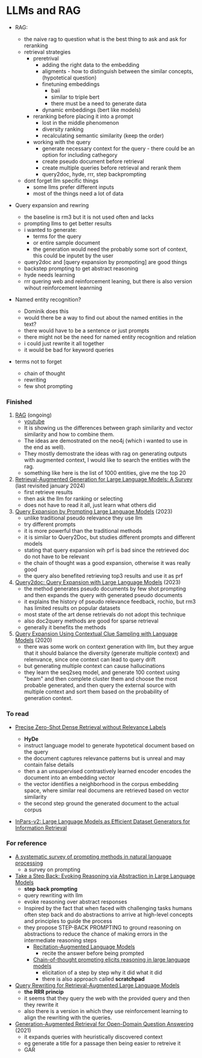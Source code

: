 # LLMs and RAG

- RAG:
  - the naive rag to question what is the best thing to ask and ask for reranking
  - retrieval strategies
    - preretrival
      - adding the right data to the embedding
      - aligments - how to distinguish between the similar concepts, (hypotetical question)
      - finetuning embeddings
        - baii
        - similar to triple bert
        - there must be a need to generate data
      - dynamic embeddings (bert like models)
    - reranking before placing it into a prompt
      - lost in the middle phenomenon
      - diversity ranking
      - recalculating semantic similarity (keep the order)
    - working with the query
      - generate necessary context for the query - there could be an option for including cathegory
      - create pseudo document before retrieval
      - create multiple queries before retrieval and rerank them
      - query2doc, hyde,  rrr, step backprompting
  - dont forget llm specific things
    - some llms prefer different inputs
    - most of the things need a lot of data

- Query expansion and rewring
  - the baseline is rm3 but it is not used often and lacks 
  - prompting llms to get better results
  - i wanted to generate:
    - terms for the query
    - or entire sample document
    - the generation would need the probably some sort of context, this could be inputet by the user
  - query2doc and [query expansion by prompoting] are good things
  - backstep prompting to get abstract reasoning
  - hyde needs learning
  - rrr quering web and reinforcement leaning, but there is also version wihout reinforcement leanrning 

- Named entity recognition?
  - Dominik does this
  - would there be a way to find out about the named entities in the text?
  - there would have to be a sentence or just prompts
  - there might not be the need for named entity recognition and relation
  - i could just rewrite it all together
  - it would be bad for keyword queries

- terms not to forget 
  - chain of thought
  - rewriting
  - few shot prompting

### Finished

1. [RAG](https://www.linkedin.com/posts/jbarrasa_advanded-rag-with-knowledge-graphs-ugcPost-7139723682007920640-q9cA) (ongoing)
     - [youtube](https://www.youtube.com/playlist?list=PL9Hl4pk2FsvX-5QPvwChB-ni_mFF97rCE)
     - It is showing us the differences between graph similarity and vector similarity and how to combine them.
     - The ideas are demostrated on the neo4j (which i wanted to use in the end as well).
     - They mostly demostrate the ideas with rag on generating outputs with augmented context, I would like to search the entities with the rag.
     - something like here is the list of 1000 entities, give me the top 20
2. [Retrieval-Augmented Generation for Large Language Models: A Survey](https://arxiv.org/abs/2312.10997) (last revisited january 2024)
    - first retrieve results
    - then ask the llm for ranking or selecting
    - does not have to read it all, just learn what others did
3. [Query Expansion by Prompting Large Language Models](https://arxiv.org/abs/2305.03653) (2023)
    - unlike traditional pseudo relevance they use llm
    - try different prompts
    - it is more powerful than the traditional methods
    - it is similar to Query2Doc, but studies different prompts and different models
    - stating that query expansion wih prf is bad since the retrieved doc do not have to be relevant
    - the chain of thought was a good expansion, otherwise it was really good
    - the query also benefited retrieving top3 results and use it as prf
4. [Query2doc: Query Expansion with Large Language Models](https://arxiv.org/abs/2303.07678) (2023)
    - the method generates pseudo documents by few shot prompting and then expands the query with generated pseudo documents
    - it explains the history of pseudo relevance feedback, rochio, but rm3 has limited results on popular datasets
    - most state of the art dense retrievals do not adopt this technique
    - also doc2query methods are good for sparse retrieval
    - generally it benefits the methods
5. [Query Expansion Using Contextual Clue Sampling with Language Models](https://arxiv.org/abs/2210.07093)   (2020)
   - there was some work on context generation with llm, but they argue that it should balance the diversity (generate multiple context) and relenvance, since one context can lead to query drift
   - but generating multiple context can cause hallucinations
   - they learn the seq2seq model, and generate 100 context using "beam" and then complete cluster them and choose the most probable generated, and then query the external source with multiple context and sort them based on the probability of generation context.

### To read

- [Precise Zero-Shot Dense Retrieval without Relevance Labels](https://arxiv.org/abs/2212.10496)
  - **HyDe**
  - instruct language model to generate hypotetical document based on the query
  - the document captures relevance patterns but is unreal and may contain false details
  - then a an unsupervised contrastively learned encoder encodes the document into an embedding vector
  - the vector identifies a neighborhood in the corpus embedding space, where similar real documens are retrieved based on vector similarity
  - the second step ground the generated document to the actual corpus

- [InPars-v2: Large Language Models as Efficient Dataset Generators for Information Retrieval](https://arxiv.org/abs/2301.01820)

### For reference

  - [A systematic survey of prompting methods in natural language processing](https://dl.acm.org/doi/full/10.1145/3560815)
    - a survey on prompting
- [Take a Step Back: Evoking Reasoning via Abstraction in Large Language Models](https://arxiv.org/abs/2310.06117)
  - **step back prompting**
  - query rewriting with llm
  - evoke reasoning over abstract responses
  - Inspired by the fact that when faced with challenging tasks humans often step back and do abstractions to arrive at high-level concepts and principles to guide the process
  - they propose STEP-BACK PROMPTING to ground reasoning on abstractions to reduce the chance of making errors in the intermediate reasoning steps
    - [Recitation-Augmented Language Models](https://arxiv.org/abs/2210.01296)
      - recite the answer before being prompted
    - [Chain-of-thought prompting elicits reasoning in large language models](https://arxiv.org/abs/2201.11903)
      - elicitation of a step by step why it did what it did
      - there is also approach called **scratchpad**
- [Query Rewriting for Retrieval-Augmented Large Language Models](https://arxiv.org/pdf/2305.14283.pdf)
  - **the RRR princip**
  - it seems that they query the web with the provided query and then they rewrite it
  - also there is a version in which they use reinforcement learning to align the rewriting with the queries.
- [Generation-Augmented Retrieval for Open-Domain Question Answering](https://aclanthology.org/2021.acl-long.316/) (2021)
  - it expands queries with heuristically discovered context
  - eg generate a title for a passage then being easier to retreive it
  - GAR